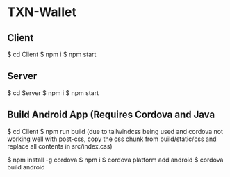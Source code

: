 # TXN-Wallet

## Client
$ cd Client
$ npm i 
$ npm start

## Server
$ cd Server
$ npm i 
$ npm start

## Build Android App (Requires Cordova and Java 
$ cd Client
$ npm run build
(due to tailwindcss being used and cordova not working well with post-css, copy the css chunk from build/static/css and replace all contents in src/index.css)

$ npm install -g cordova
$ npm i
$ cordova platform add android
$ cordova build android
